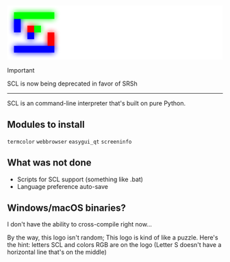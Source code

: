 ![SCL Logo](scllogo.webp "SCL Logo")
> [!IMPORTANT]
> SCL is now being deprecated in favor of SRSh
-----
SCL is an command-line interpreter that's built on pure Python.

## Modules to install
`termcolor` `webbrowser` `easygui_qt` `screeninfo`

## What was not done
* Scripts for SCL support (something like .bat)
* Language preference auto-save

## Windows/macOS binaries?
I don't have the ability to cross-compile right now...

By the way, this logo isn't random; This logo is kind of like a puzzle.
Here's the hint: letters SCL and colors RGB are on the logo (Letter S doesn't have a horizontal line that's on the middle)
